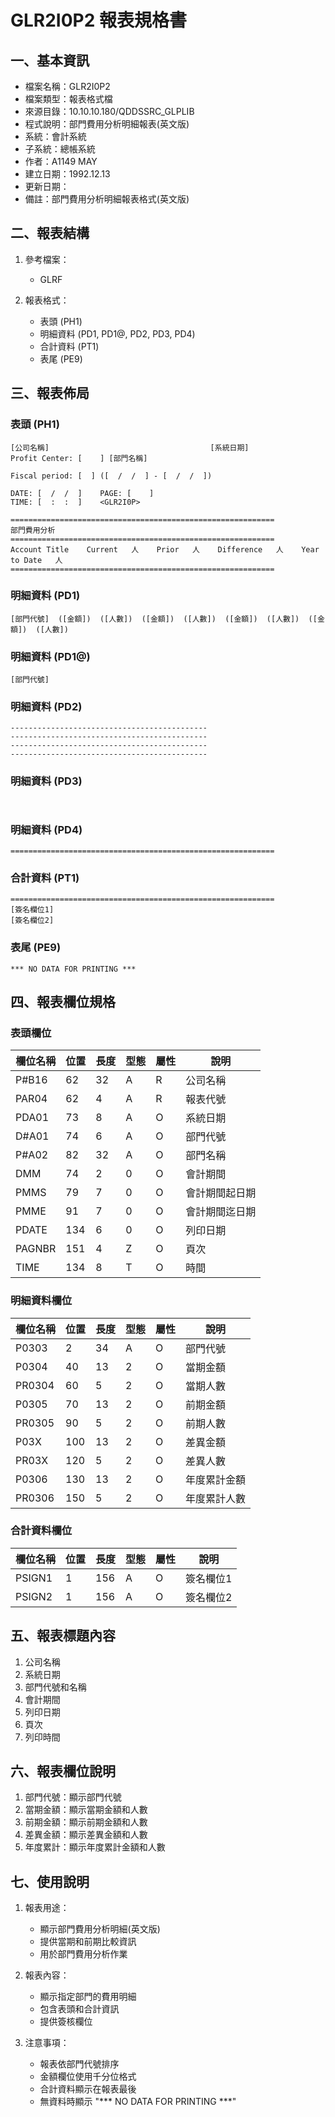 # GLR2I0P2 報表規格書

## 一、基本資訊
- 檔案名稱：GLR2I0P2
- 檔案類型：報表格式檔
- 來源目錄：10.10.10.180/QDDSSRC_GLPLIB
- 程式說明：部門費用分析明細報表(英文版)
- 系統：會計系統
- 子系統：總帳系統
- 作者：A1149 MAY
- 建立日期：1992.12.13
- 更新日期：
- 備註：部門費用分析明細報表格式(英文版)

## 二、報表結構
1. 參考檔案：
   - GLRF

2. 報表格式：
   - 表頭 (PH1)
   - 明細資料 (PD1, PD1@, PD2, PD3, PD4)
   - 合計資料 (PT1)
   - 表尾 (PE9)

## 三、報表佈局

### 表頭 (PH1)
```
[公司名稱]                                    [系統日期]
Profit Center: [    ] [部門名稱]

Fiscal period: [  ] ([  /  /  ] - [  /  /  ])

DATE: [  /  /  ]    PAGE: [    ]
TIME: [  :  :  ]    <GLR2I0P>

===========================================================
部門費用分析
===========================================================
Account Title    Current   人    Prior   人    Difference   人    Year to Date   人
===========================================================
```

### 明細資料 (PD1)
```
[部門代號]  ([金額])  ([人數])  ([金額])  ([人數])  ([金額])  ([人數])  ([金額])  ([人數])
```

### 明細資料 (PD1@)
```
[部門代號]
```

### 明細資料 (PD2)
```
--------------------------------------------
--------------------------------------------
--------------------------------------------
--------------------------------------------
```

### 明細資料 (PD3)
```
                             
```

### 明細資料 (PD4)
```
===========================================================
```

### 合計資料 (PT1)
```
===========================================================
[簽名欄位1]
[簽名欄位2]
```

### 表尾 (PE9)
```
*** NO DATA FOR PRINTING ***
```

## 四、報表欄位規格

### 表頭欄位
| 欄位名稱 | 位置 | 長度 | 型態 | 屬性 | 說明 |
|---------|------|------|------|------|------|
| P#B16 | 62 | 32 | A | R | 公司名稱 |
| PAR04 | 62 | 4 | A | R | 報表代號 |
| PDA01 | 73 | 8 | A | O | 系統日期 |
| D#A01 | 74 | 6 | A | O | 部門代號 |
| P#A02 | 82 | 32 | A | O | 部門名稱 |
| DMM | 74 | 2 | 0 | O | 會計期間 |
| PMMS | 79 | 7 | 0 | O | 會計期間起日期 |
| PMME | 91 | 7 | 0 | O | 會計期間迄日期 |
| PDATE | 134 | 6 | 0 | O | 列印日期 |
| PAGNBR | 151 | 4 | Z | O | 頁次 |
| TIME | 134 | 8 | T | O | 時間 |

### 明細資料欄位
| 欄位名稱 | 位置 | 長度 | 型態 | 屬性 | 說明 |
|---------|------|------|------|------|------|
| P0303 | 2 | 34 | A | O | 部門代號 |
| P0304 | 40 | 13 | 2 | O | 當期金額 |
| PR0304 | 60 | 5 | 2 | O | 當期人數 |
| P0305 | 70 | 13 | 2 | O | 前期金額 |
| PR0305 | 90 | 5 | 2 | O | 前期人數 |
| P03X | 100 | 13 | 2 | O | 差異金額 |
| PR03X | 120 | 5 | 2 | O | 差異人數 |
| P0306 | 130 | 13 | 2 | O | 年度累計金額 |
| PR0306 | 150 | 5 | 2 | O | 年度累計人數 |

### 合計資料欄位
| 欄位名稱 | 位置 | 長度 | 型態 | 屬性 | 說明 |
|---------|------|------|------|------|------|
| PSIGN1 | 1 | 156 | A | O | 簽名欄位1 |
| PSIGN2 | 1 | 156 | A | O | 簽名欄位2 |

## 五、報表標題內容
1. 公司名稱
2. 系統日期
3. 部門代號和名稱
4. 會計期間
5. 列印日期
6. 頁次
7. 列印時間

## 六、報表欄位說明
1. 部門代號：顯示部門代號
2. 當期金額：顯示當期金額和人數
3. 前期金額：顯示前期金額和人數
4. 差異金額：顯示差異金額和人數
5. 年度累計：顯示年度累計金額和人數

## 七、使用說明
1. 報表用途：
   - 顯示部門費用分析明細(英文版)
   - 提供當期和前期比較資訊
   - 用於部門費用分析作業

2. 報表內容：
   - 顯示指定部門的費用明細
   - 包含表頭和合計資訊
   - 提供簽核欄位

3. 注意事項：
   - 報表依部門代號排序
   - 金額欄位使用千分位格式
   - 合計資料顯示在報表最後
   - 無資料時顯示 "*** NO DATA FOR PRINTING ***" 